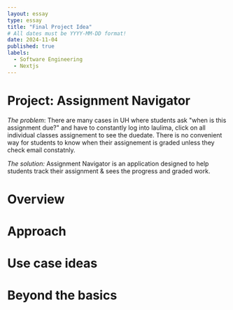 ```yaml
---
layout: essay
type: essay
title: "Final Project Idea"
# All dates must be YYYY-MM-DD format!
date: 2024-11-04
published: true
labels:
  - Software Engineering
  - Nextjs
---
```

# Project: Assignment Navigator
_The problem_: There are many cases in UH where students ask "when is this assignment due?" and have to constantly log into laulima, click on all individual classes assignement to see the duedate.  There is no convenient way for students to know when their assignement is graded unless they check email constatnly.

_The solution:_ Assignment Navigator is an application designed to help students track their assignment & sees the progress and graded work.
# Overview

# Approach

# Use case ideas

# Beyond the basics
